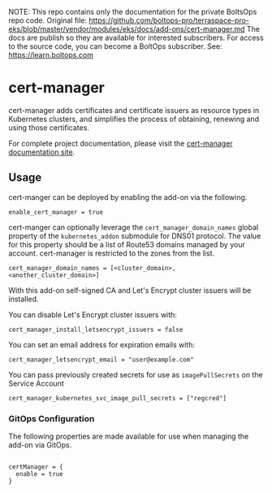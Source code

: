 <!-- note marker start -->
NOTE: This repo contains only the documentation for the private BoltsOps repo code.
Original file: https://github.com/boltops-pro/terraspace-pro-eks/blob/master/vendor/modules/eks/docs/add-ons/cert-manager.md
The docs are publish so they are available for interested subscribers.
For access to the source code, you can become a BoltOps subscriber.
See: https://learn.boltops.com

<!-- note marker end -->

# cert-manager

cert-manager adds certificates and certificate issuers as resource types in Kubernetes clusters, and simplifies the process of obtaining, renewing and using those certificates.

For complete project documentation, please visit the [cert-manager documentation site](https://cert-manager.io/docs/).

## Usage

cert-manger can be deployed by enabling the add-on via the following.

```hcl
enable_cert_manager = true
```

cert-manger can optionally leverage the `cert_manager_domain_names` global property of the `kubernetes_addon` submodule for DNS01 protocol. The value for this property should be a list of Route53 domains managed by your account. cert-manager is restricted to the zones from the list.

```
cert_manager_domain_names = [<cluster_domain>, <another_cluster_domain>]
```

With this add-on self-signed CA and Let's Encrypt cluster issuers will be installed.

You can disable Let's Encrypt cluster issuers with:

```
cert_manager_install_letsencrypt_issuers = false
```

You can set an email address for expiration emails with:

```
cert_manager_letsencrypt_email = "user@example.com"
```

You can pass previously created secrets for use as `imagePullSecrets` on the Service Account

```
cert_manager_kubernetes_svc_image_pull_secrets = ["regcred"]
```

### GitOps Configuration

The following properties are made available for use when managing the add-on via GitOps.

```

certManager = {
  enable = true
}
```
